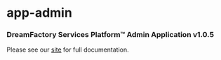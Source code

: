 # app-admin

### DreamFactory Services Platform&trade; Admin Application v1.0.5

Please see our [site](http://dreamfactorysoftware.github.io) for full documentation.
